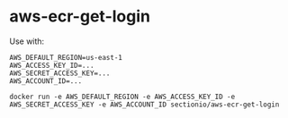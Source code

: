# aws-ecr-get-login

Use with:

```
AWS_DEFAULT_REGION=us-east-1
AWS_ACCESS_KEY_ID=...
AWS_SECRET_ACCESS_KEY=...
AWS_ACCOUNT_ID=...

docker run -e AWS_DEFAULT_REGION -e AWS_ACCESS_KEY_ID -e AWS_SECRET_ACCESS_KEY -e AWS_ACCOUNT_ID sectionio/aws-ecr-get-login
```
